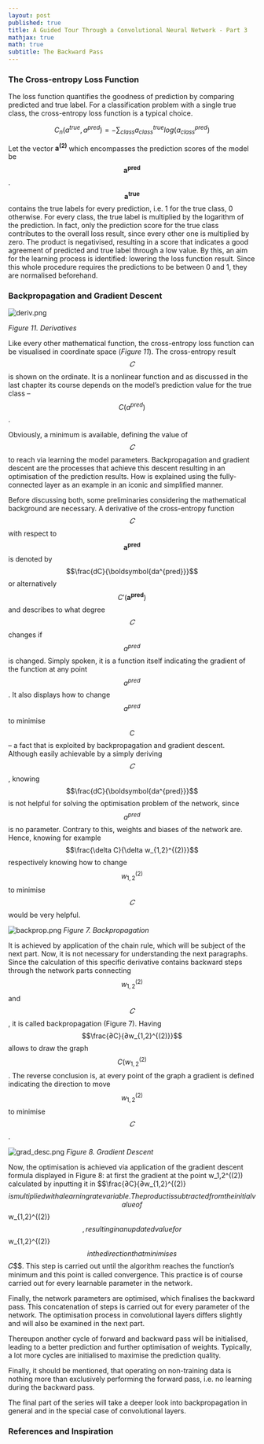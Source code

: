 ```yaml
---
layout: post
published: true
title: A Guided Tour Through a Convolutional Neural Network - Part 3
mathjax: true
math: true
subtitle: The Backward Pass
---
```

### The Cross-entropy Loss Function

The loss function quantifies the goodness of prediction by comparing predicted and true label. For a classification problem with a single true class, the cross-entropy loss function is a typical choice. 

$$C_{n}(a^{true},a^{pred})=-\sum_{class} a_{class}^{true}log(a_{class}^{pred})$$

Let the vector $\boldsymbol{a^{(2)}}$ which encompasses the prediction scores of the model be $$\boldsymbol{a^{pred}}$$.  $$\boldsymbol{a^{true}}$$ contains the true labels for every prediction, i.e. 1 for the true class, 0 otherwise. For every class, the true label is multiplied by the logarithm of the prediction. In fact, only the prediction score for the true class contributes to the overall loss result, since every other one is multiplied by zero. The product is negativised, resulting in a score that indicates a good agreement of predicted and true label through a low value. By this, an aim for the learning process is identified: lowering the loss function result. Since this whole procedure requires the predictions to be between 0 and 1, they are normalised beforehand.


### Backpropagation and Gradient Descent

![deriv.png]({{site.baseurl}}/img/deriv.png)

*Figure 11. Derivatives*

Like every other mathematical function, the cross-entropy loss function can be visualised in coordinate space (*Figure 11*). The cross-entropy result $$𝐶$$ is shown on the ordinate. It is a nonlinear function and as discussed in the last chapter its course depends on the model’s prediction value for the true class – $$C(a^{pred})$$.

Obviously, a minimum is available, defining the value of $$𝐶$$ to reach via learning the model parameters. Backpropagation and gradient descent are the processes that achieve this descent resulting in an optimisation of the prediction results. How is explained using the fully-connected layer as an example in an iconic and simplified manner.

Before discussing both, some preliminaries considering the mathematical background are necessary. A derivative of the cross-entropy function $$𝐶$$ with respect to $$\boldsymbol{a^{pred}}$$ is denoted by $$\frac{dC}{\boldsymbol{da^{pred}}}$$ or alternatively $$C'(\boldsymbol{a^{pred}})$$ and describes to what degree $$𝐶$$ changes if $$a^{pred}$$ is changed. Simply spoken, it is a function itself indicating the gradient of the function at any point $$a^{pred}$$. It also displays how to change  $$a^{pred}$$ to minimise $$C$$ – a fact that is exploited by backpropagation and gradient descent. Although easily achievable by a simply deriving $$𝐶$$, knowing $$\frac{dC}{\boldsymbol{da^{pred}}}$$ is not helpful for solving the optimisation problem of the network, since $$a^{pred}$$ is no parameter. Contrary to this, weights and biases of the network are. Hence, knowing for example $$\frac{\delta C}{\delta w_{1,2}^{(2)}}$$ respectively knowing how to change $$w_{1,2}^{(2)}$$ to minimise $$𝐶$$ would be very helpful. 

![backprop.png]({{site.baseurl}}/img/backprop.png)
*Figure 7. Backpropagation*

It is achieved by application of the chain rule, which will be subject of the next part. Now, it is not necessary for understanding the next paragraphs. Since the calculation of this specific derivative contains backward steps through the network parts connecting $$w_{1,2}^{(2)}$$ and $$𝐶$$, it is called backpropagation (Figure 7). Having $$\frac{∂C}{∂w_{1,2}^{(2)}}$$ allows to draw the graph $$C(w_{1,2}^{(2)}$$. The reverse conclusion is, at every point of the graph a gradient is defined indicating the direction to move $$w_{1,2}^{(2)}$$ to minimise $$𝐶$$.

![grad_desc.png]({{site.baseurl}}/img/grad_desc.png)
*Figure 8. Gradient Descent*

Now, the optimisation is achieved via application of the gradient descent formula displayed in Figure 8: at first the gradient at the point w_1,2^((2)) calculated by inputting it in $$\frac{∂C}{∂w_{1,2}^{(2)}$$ is multiplied with a learning rate variable. The product is subtracted from the initial value of $$w_{1,2}^{(2)}$$, resulting in an updated value for $$w_{1,2}^{(2)}$$ in the direction that minimises $$𝐶$$. This step is carried out until the algorithm reaches the function’s minimum and this point is called convergence. This practice is of course carried out for every learnable parameter in the network.

Finally, the network parameters are optimised, which finalises the backward pass. This concatenation of steps is carried out for every parameter of the network. The optimisation process in convolutional layers differs slightly and will also be examined in the next part. 

Thereupon another cycle of forward and backward pass will be initialised, leading to a better prediction and further optimisation of weights. Typically, a lot more cycles are initialised to maximise the prediction quality.

Finally, it should be mentioned, that operating on non-training data is nothing more than exclusively performing the forward pass, i.e. no learning during the backward pass.

The final part of the series will take a deeper look into backpropagation in general and in the special case of convolutional layers.

### References and Inspiration
